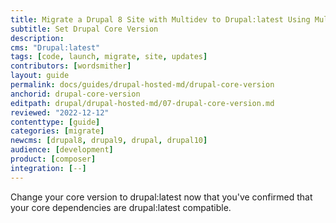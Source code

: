 ```yaml
---
title: Migrate a Drupal 8 Site with Multidev to Drupal:latest Using Multidev
subtitle: Set Drupal Core Version
description: 
cms: "Drupal:latest"
tags: [code, launch, migrate, site, updates]
contributors: [wordsmither]
layout: guide
permalink: docs/guides/drupal-hosted-md/drupal-core-version
anchorid: drupal-core-version
editpath: drupal/drupal-hosted-md/07-drupal-core-version.md
reviewed: "2022-12-12"
contenttype: [guide]
categories: [migrate]
newcms: [drupal8, drupal9, drupal, drupal10]
audience: [development]
product: [composer]
integration: [--]
---
```


Change your core version to drupal:latest now that you've confirmed that your core dependencies are drupal:latest compatible.

<Partial file="drupal/core-version.md" />
